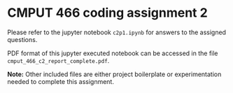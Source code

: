 # CMPUT 466 coding assignment 2

Please refer to the jupyter notebook `c2p1.ipynb` for answers to the assigned
questions.

PDF format of this jupyter executed notebook can be accessed in the file 
`cmput_466_c2_report_complete.pdf`.

**Note:** Other included files are either project boilerplate or 
experimentation needed to complete this assignment.